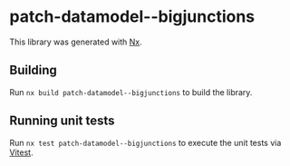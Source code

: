 # patch-datamodel--bigjunctions

This library was generated with [Nx](https://nx.dev).

## Building

Run `nx build patch-datamodel--bigjunctions` to build the library.

## Running unit tests

Run `nx test patch-datamodel--bigjunctions` to execute the unit tests via [Vitest](https://vitest.dev/).
